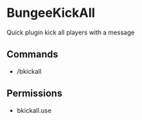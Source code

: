 # BungeeKickAll
Quick plugin kick all players with a message

## Commands
- /bkickall

## Permissions
- bkickall.use
